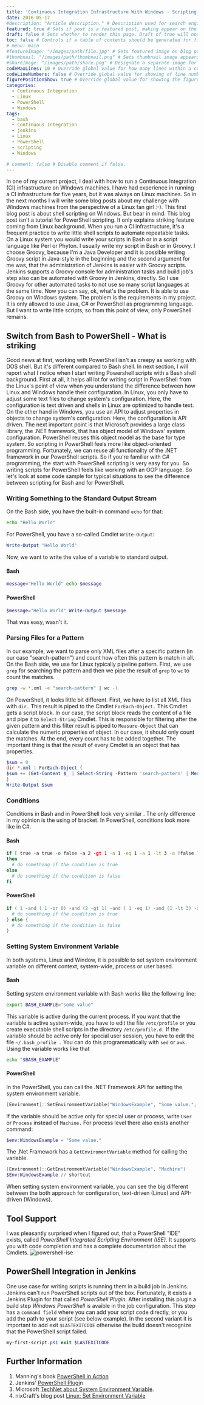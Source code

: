```yaml
---
title: 'Continuous Integration Infrastructure With Windows - Scripting With PowerShell'
date: 2016-05-17
#description: "Article description." # Description used for search engine.
featured: true # Sets if post is a featured post, making appear on the home page side bar.
draft: false # Sets whether to render this page. Draft of true will not be rendered.
toc: false # Controls if a table of contents should be generated for first-level links automatically.
# menu: main
#featureImage: "/images/path/file.jpg" # Sets featured image on blog post.
#thumbnail: "/images/path/thumbnail.png" # Sets thumbnail image appearing inside card on homepage.
#shareImage: "/images/path/share.png" # Designate a separate image for social media sharing.
codeMaxLines: 10 # Override global value for how many lines within a code block before auto-collapsing.
codeLineNumbers: false # Override global value for showing of line numbers within code block.
figurePositionShow: true # Override global value for showing the figure label.
categories:
  - Continuous Integration
  - Linux
  - PowerShell
  - Windows
tags:
  - bash
  - Continuous Integration
  - jenkins
  - Linux
  - PowerShell
  - scripting
  - Windows

# comment: false # Disable comment if false.
---
```


In one of my current project, I deal with how to run a Continuous Integration (CI) infrastructure on Windows machines. I have had experience in running a CI infrastructure for five years, but it was always on Linux machines. So in the next months I will write some blog posts about my challenge with Windows machines from the perspective of a Linux fan girl :-). This first blog post is about shell scripting on Windows. But bear in mind: This blog post isn't a tutorial for PowerShell scripting. It only explains striking feature coming from Linux background. When you run a CI infrastructure, it's a frequent practice to write little shell scripts to automate repeatable tasks. On a Linux system you would write your scripts in Bash or in a script language like Perl or Phyton. I usually write my script in Bash or in Groovy. I choose Groovy, because I'm a Java Developer and it is possible writing Groovy script in Java-style in the beginning and the second argument for me was, that the administration of Jenkins is easier with Groovy scripts. Jenkins supports a Groovy console for administration tasks and build job's step also can be automated with Groovy in Jenkins, directly. So I use Groovy for other automated tasks to not use so many script languages at the same time. Now you can say, ok, what's the problem. It is able to use Groovy on Windows system. The problem is the requirements in my project. It is only allowed to use Java, C# or PowerShell as programming language. But I want to write little scripts, so from this point of view, only PowerShell remains.

Switch from Bash to PowerShell - What is striking
-------------------------------------------------

Good news at first, working with PowerShell isn't as creepy as working with DOS shell. But it's different compared to Bash shell. In next section, I will report what I notice when I start writing Powershell scripts with a Bash shell background. First at all, it helps all lot for writing script in PowerShell from the Linux's point of view when you understand the difference between how Linux and Windows handle their configuration. In Linux, you only have to adjust some text files to change system's configuration. Here, the configuration is text driven and shells in Linux are optimized to handle text. On the other hand in Windows, you use an API to adjust properties in objects to change system's configuration. Here, the configuration is API driven. The next important point is that Microsoft provides a large class library, the .NET framework, that has object model of Windows' system configuration. PowerShell reuses this object model as the base for type system. So scripting in PowerShell feels more like object-oriented programming. Fortunately, we can reuse all functionality of the .NET framework in our PowerShell scripts. So if you're familiar with C# programming, the start with PowerShell scripting is very easy for you. So writing scripts for PowerShell feels like working with an OOP language. So let's look at some code sample for typical situations to see the difference between scripting for Bash and for PowerShell.

### Writing Something to the Standard Output Stream

On the Bash side, you have the built-in command `echo` for that:

```bash
echo "Hello World"
```
For PowerShell, you have a so-called Cmdlet `Write-Output`:
```powershell
Write-Output "Hello World"
```
Now, we want to write the value of a variable to standard output.

#### Bash

```bash
message="Hello World" echo $message
```

#### PowerShell

```powershell
$message="Hello World" Write-Output $message
```
That was easy, wasn't it.

### Parsing Files for a Pattern

In our example, we want to parse only XML files after a specific pattern (in our case "search-pattern") and count how often this pattern is match in all. On the Bash side, we use for Linux typically pipeline pattern. First, we use `grep` for searching the pattern and then we pipe the result of `grep` to `wc` to count the matches.

```bash
grep -w *.xml -e "search-pattern" | wc -l
```
On PowerShell, it looks little bit different. First, we have to list all XML files with `dir.` This result is piped to the Cmdlet `ForEach-Object.` This Cmdlet gets a script block. In our case, the script block reads the content of a file and pipe it to `Select-String` Cmdlet. This is responsible for filtering after the given pattern and this filter result is piped to `Measure-Object` that can calculate the numeric properties of object. In our case, it should only count the matches. At the end, every count has to be added together. The important thing is that the result of every Cmdlet is an object that has properties.

```powershell
$sum = 0
dir *.xml | ForEach-Object {
$sum += (Get-Content $_ | Select-String -Pattern 'search-pattern' | Measure-Object).Count
}
Write-Output $sum
```

### Conditions

Conditions in Bash and in PowerShell look very similar . The only difference in my opinion is the using of bracket. In PowerShell, conditions look more like in C#.

#### Bash

```bash
if [ true -a true -o false -a 2 -gt 1 -a 1 -eq 1 -a 1 -lt 3 -a !false ];
then
  # do something if the condition is true
else
  # do something if the condition is false
fi
```

#### PowerShell

```powershell
if ( 1 -and ( 1 -or 0) -and (2 -gt 1) -and ( 1 -eq 1) -and (1 -lt 3) -and (-not 0)) {
  # do something if the condition is true
} else {
  # do something if the condition is false
}
```

### Setting System Environment Variable

In both systems, Linux and Window, it is possible to set system environment variable on different context, system-wide, process or user based.

#### Bash

Setting system environment variable with Bash works like the following line:

```bash
export BASH_EXAMPLE="some value"
```
This variable is active during the current process. If you want that the variable is active system-wide, you have to edit the file `/etc/profile` or you create executable shell scripts in the directory `/etc/profile.d.` If the variable should be active only for special user session, you have to edit the file `~/.bash_profile .` You can do this programmatically with `sed` or `awk.` Using the variable works like that

```bash
echo "$BASH_EXAMPLE"
```

#### PowerShell

In the PowerShell, you can call the .NET Framework API for setting the system environment variable.

```powershell
[Environment]::SetEnvironmentVariable("WindowsExample", "Some value.", "Machine")
```
If the variable should be active only for special user or process, write `User` or `Process` instead of `Machine.` For process level there also exists another command:

```powershell
$env:WindowsExample = "Some value."
```
The .Net Framework has a `GetEnviromentVariable` method for calling the variable.

```powershell
[Environment]::GetEnvironmentVariable("WindowsExample", "Machine")
$Env:WindowsExample // shortcut
```

 When setting system environment variable, you can see the big different between the both approach for configuration, text-driven (Linux) and API-driven (Windows).

Tool Support
------------

I was pleasantly surprised when I figured out, that a PowerShell "IDE" exists, called _PowerShell Integrated Scripting Environment (ISE)_. It supports you with code completion and has a complete documentation about the Cmdlets. ![powershell-ise](powershell-ise.png)

PowerShell Integration in Jenkins
---------------------------------

One use case for writing scripts is running them in a build job in Jenkins. Jenkins can't run PowerShell scripts out of the box. Fortunately, it exists a Jenkins Plugin for that called _PowerShell Plugin_. After installing this plugin a build step _Windows PowerShell_ is avaible in the job configuration. This step has a `command field` where you can add your script code directly, or you add the path to your script (see below example). In the second variant it is important to add exit `$LASTEXITCODE` otherwise the build doesn't recognize that the PowerShell script failed.

```powershell
my-first-script.ps1 exit $LASTEXITCODE
```

Further Information
-------------------

1.  Manning's book [PowerShell in Action](https://www.manning.com/books/windows-powershell-in-action)
2.  Jenkins' [PowerShell Plugi](https://wiki.jenkins-ci.org/display/JENKINS/PowerShell+Plugin)n
3.  Microsoft [TechNet about System Environment Variable](https://technet.microsoft.com/en-us/library/ff730964.aspx).
4.  nixCraft's blog post [Linux: Set Environment Variable](http://www.cyberciti.biz/faq/set-environment-variable-linux/)

